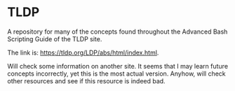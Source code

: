 # TLDP
A repository for many of the concepts found throughout the Advanced Bash Scripting Guide of the TLDP site.

The link is: https://tldp.org/LDP/abs/html/index.html.

Will check some information on another site. It seems that I may learn future concepts incorrectly, yet this is the most actual version. Anyhow, will check other resources and see if this resource is indeed bad.

